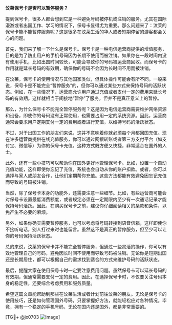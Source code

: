 **汶莱保号卡是否可以暂停服务？**

提到保号卡，很多人都会想到它是一种避免号码被停机或注销的服务。尤其在国际漫游或者出国工作、学习的情况下，保号卡显得尤为重要。那么问题来了：汶莱的保号卡能不能暂停服务呢？这是很多在汶莱生活的华人或者短期停留的游客都会关心的问题。

首先，我们来了解一下什么是保号卡。保号卡是一种电信运营商提供的增值服务，目的是为了防止用户的手机号码因为长期不使用而被注销。如果你在一段时间内没有使用手机，比如出国时间较长，可能会导致你的号码被运营商回收。而保号卡的作用就是延长号码的有效期，确保你的号码不会因为长时间不用而被注销。

在汶莱，保号卡的使用情况与其他国家类似，但具体操作可能会有所不同。一般来说，保号卡是不能完全“暂停服务”的，但你可以通过某些方式来保持号码的活跃状态。例如，在一些情况下，运营商允许用户通过充值或者支付一定的费用来延长号码的有效期。这样就相当于间接地“暂停”了服务，但并不是真正意义上的暂停。

那么，为什么保号卡不能完全暂停服务呢？这是因为电信运营商需要维护网络资源和设备，即使你的号码没有正常使用，也需要占用一定的系统资源。因此，运营商通常会要求用户定期支付一定的费用或者进行充值，以维持号码的活跃状态。

不过，对于出国工作的朋友们来说，这并不意味着你就必须每个月都回国充值。现在许多运营商提供在线充值服务，你可以通过网银转账或者第三方支付平台（如支付宝、微信等）为你的保号卡充值。这种方式既方便又快捷，非常适合在国外的人士。

此外，还有一些小技巧可以帮助你在国外更好地管理保号卡。比如，设置一个自动充值功能，这样即使你忘记了充值，系统也会自动从你的账户扣款。或者，你可以选择与家人或朋友合作，让他们定期帮你充值。这些方法都能有效避免因忘记充值而导致的号码被注销。

当然，除了保号卡本身的功能外，还需要注意一些细节。比如，有些运营商可能会对保号卡设置最低消费额度，或者规定必须在一定期限内至少有一次通话记录才能保持号码活跃。因此，在购买保号卡之前，建议你仔细阅读相关的条款和条件，以免产生不必要的麻烦。

另外，如果你确实需要暂停服务，也可以考虑将号码转接到语音信箱，这样即使你不接听电话，别人打过来时也能留言。虽然这不是真正的暂停服务，但至少可以让你的号码保持活跃状态。

总的来说，汶莱的保号卡并不能完全暂停服务，但通过一些灵活的操作，你可以有效地管理自己的号码，避免因长时间不使用而导致号码被注销。无论你是短期出国还是长期居住，都可以根据自己的需求找到适合的方式来维护号码的活跃状态。

最后，提醒大家在使用保号卡时一定要注意费用问题。虽然保号卡可以延长号码的有效期，但通常需要支付一定的费用。因此，在选择保号卡时，不仅要关注号码本身的稳定性，还要综合考虑费用和服务质量。

希望这篇文章能帮助到那些在汶莱生活或者计划前往汶莱的朋友。无论是保号卡的使用技巧，还是如何管理国外号码，只要掌握好方法，就能轻松应对各种情况。毕竟，拥有一个稳定的手机号码，无论在国内还是国外，都是非常重要的。

[TG💪+ @jx0703 ![Image](https://github.com/user-attachments/assets/dbca1d08-cadb-493c-b0ec-ad6f7a83f270)]